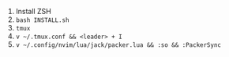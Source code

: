 1. Install ZSH
2. `bash INSTALL.sh`
3. `tmux`
4. `v ~/.tmux.conf && <leader> + I`
5. `v ~/.config/nvim/lua/jack/packer.lua && :so && :PackerSync`
